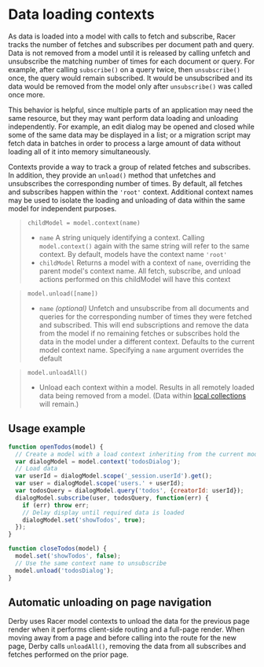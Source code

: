 # Data loading contexts

As data is loaded into a model with calls to fetch and subscribe, Racer tracks the number of fetches and subscribes per document path and query. Data is not removed from a model until it is released by calling unfetch and unsubscribe the matching number of times for each document or query. For example, after calling `subscribe()` on a query twice, then `unsubscribe()` once, the query would remain subscribed. It would be unsubscribed and its data would be removed from the model only after `unsubscribe()` was called once more.

This behavior is helpful, since multiple parts of an application may need the same resource, but they may want perform data loading and unloading independently. For example, an edit dialog may be opened and closed while some of the same data may be displayed in a list; or a migration script may fetch data in batches in order to process a large amount of data without loading all of it into memory simultaneously.

Contexts provide a way to track a group of related fetches and subscribes. In addition, they provide an `unload()` method that unfetches and unsubscribes the corresponding number of times. By default, all fetches and subscribes happen within the `'root'` context. Additional context names may be used to isolate the loading and unloading of data within the same model for independent purposes.

> `childModel = model.context(name)`
> * `name` A string uniquely identifying a context. Calling `model.context()` again with the same string will refer to the same context. By default, models have the context name `'root'`
> * `childModel` Returns a model with a context of `name`, overriding the parent model's context name. All fetch, subscribe, and unload actions performed on this childModel will have this context

> `model.unload([name])`
> * `name` *(optional)* Unfetch and unsubscribe from all documents and queries for the corresponding number of times they were fetched and subscribed. This will end subscriptions and remove the data from the model if no remaining fetches or subscribes hold the data in the model under a different context. Defaults to the current model context name. Specifying a `name` argument overrides the default

> `model.unloadAll()`
> * Unload each context within a model. Results in all remotely loaded data being removed from a model. (Data within [local collections](paths#local-and-remote-collections) will remain.)

## Usage example

```js
function openTodos(model) {
  // Create a model with a load context inheriting from the current model
  var dialogModel = model.context('todosDialog');
  // Load data
  var userId = dialogModel.scope('_session.userId').get();
  var user = dialogModel.scope('users.' + userId);
  var todosQuery = dialogModel.query('todos', {creatorId: userId});
  dialogModel.subscribe(user, todosQuery, function(err) {
    if (err) throw err;
    // Delay display until required data is loaded
    dialogModel.set('showTodos', true);
  });
}

function closeTodos(model) {
  model.set('showTodos', false);
  // Use the same context name to unsubscribe
  model.unload('todosDialog');
}
```

## Automatic unloading on page navigation

Derby uses Racer model contexts to unload the data for the previous page render when it performs client-side routing and a full-page render. When moving away from a page and before calling into the route for the new page, Derby calls `unloadAll()`, removing the data from all subscribes and fetches performed on the prior page.
